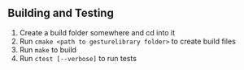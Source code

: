 ## Building and Testing
1. Create a build folder somewhere and cd into it
2. Run `cmake <path to gesturelibrary folder>` to create build files
3. Run `make` to build
4. Run `ctest [--verbose]` to run tests
